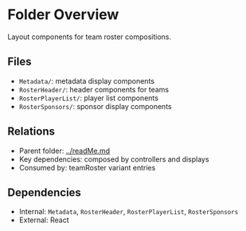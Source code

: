 # Folder Overview

Layout components for team roster compositions.

## Files

- `Metadata/`: metadata display components
- `RosterHeader/`: header components for teams
- `RosterPlayerList/`: player list components
- `RosterSponsors/`: sponsor display components

## Relations

- Parent folder: [../readMe.md](../readMe.md)
- Key dependencies: composed by controllers and displays
- Consumed by: teamRoster variant entries

## Dependencies

- Internal: `Metadata`, `RosterHeader`, `RosterPlayerList`, `RosterSponsors`
- External: React
